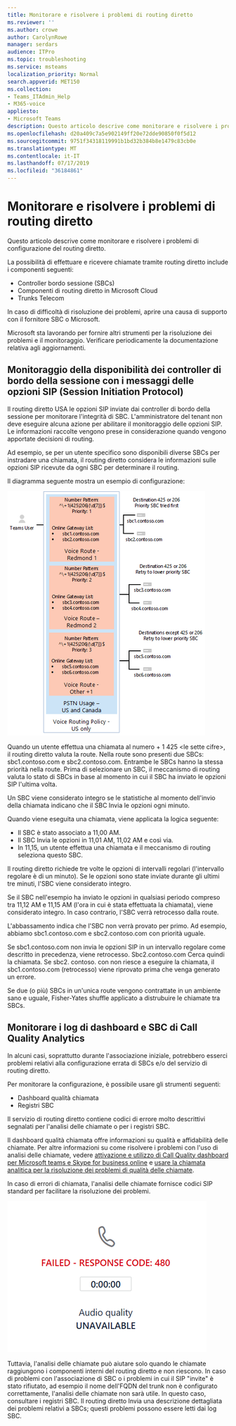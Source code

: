 ```yaml
---
title: Monitorare e risolvere i problemi di routing diretto
ms.reviewer: ''
ms.author: crowe
author: CarolynRowe
manager: serdars
audience: ITPro
ms.topic: troubleshooting
ms.service: msteams
localization_priority: Normal
search.appverid: MET150
ms.collection:
- Teams_ITAdmin_Help
- M365-voice
appliesto:
- Microsoft Teams
description: Questo articolo descrive come monitorare e risolvere i problemi di configurazione del routing diretto.
ms.openlocfilehash: d20a409c7a5e902149ff20e72dde90850f0f5d12
ms.sourcegitcommit: 9751f34318119991b1bd32b384b8e1479c83cb0e
ms.translationtype: MT
ms.contentlocale: it-IT
ms.lasthandoff: 07/17/2019
ms.locfileid: "36184861"
---
```

# <a name="monitor-and-troubleshoot-direct-routing"></a>Monitorare e risolvere i problemi di routing diretto

Questo articolo descrive come monitorare e risolvere i problemi di configurazione del routing diretto. 

La possibilità di effettuare e ricevere chiamate tramite routing diretto include i componenti seguenti: 

- Controller bordo sessione (SBCs) 
- Componenti di routing diretto in Microsoft Cloud 
- Trunks Telecom 

In caso di difficoltà di risoluzione dei problemi, aprire una causa di supporto con il fornitore SBC o Microsoft. 

Microsoft sta lavorando per fornire altri strumenti per la risoluzione dei problemi e il monitoraggio. Verificare periodicamente la documentazione relativa agli aggiornamenti. 

## <a name="monitoring-availability-of-session-border-controllers-using-session-initiation-protocol-sip-options-messages"></a>Monitoraggio della disponibilità dei controller di bordo della sessione con i messaggi delle opzioni SIP (Session Initiation Protocol)

Il routing diretto USA le opzioni SIP inviate dai controller di bordo della sessione per monitorare l'integrità di SBC. L'amministratore del tenant non deve eseguire alcuna azione per abilitare il monitoraggio delle opzioni SIP. Le informazioni raccolte vengono prese in considerazione quando vengono apportate decisioni di routing. 

Ad esempio, se per un utente specifico sono disponibili diverse SBCs per instradare una chiamata, il routing diretto considera le informazioni sulle opzioni SIP ricevute da ogni SBC per determinare il routing. 

Il diagramma seguente mostra un esempio di configurazione: 

![Esempio di configurazione delle opzioni SIP](media/sip-options-config-example.png)

Quando un utente effettua una chiamata al numero + 1 425 \<le sette cifre>, il routing diretto valuta la route. Nella route sono presenti due SBCs: sbc1.contoso.com e sbc2.contoso.com. Entrambe le SBCs hanno la stessa priorità nella route. Prima di selezionare un SBC, il meccanismo di routing valuta lo stato di SBCs in base al momento in cui il SBC ha inviato le opzioni SIP l'ultima volta. 

Un SBC viene considerato integro se le statistiche al momento dell'invio della chiamata indicano che il SBC Invia le opzioni ogni minuto.  

Quando viene eseguita una chiamata, viene applicata la logica seguente:

- Il SBC è stato associato a 11,00 AM.  
- Il SBC Invia le opzioni in 11,01 AM, 11,02 AM e così via.  
- In 11,15, un utente effettua una chiamata e il meccanismo di routing seleziona questo SBC. 

Il routing diretto richiede tre volte le opzioni di intervalli regolari (l'intervallo regolare è di un minuto). Se le opzioni sono state inviate durante gli ultimi tre minuti, l'SBC viene considerato integro.

Se il SBC nell'esempio ha inviato le opzioni in qualsiasi periodo compreso tra 11,12 AM e 11,15 AM (l'ora in cui è stata effettuata la chiamata), viene considerato integro. In caso contrario, l'SBC verrà retrocesso dalla route. 

L'abbassamento indica che l'SBC non verrà provato per primo. Ad esempio, abbiamo sbc1.contoso.com e sbc2.contoso.com con priorità uguale.  

Se sbc1.contoso.com non invia le opzioni SIP in un intervallo regolare come descritto in precedenza, viene retrocesso. Sbc2.contoso.com Cerca quindi la chiamata. Se sbc2. contoso. con non riesce a eseguire la chiamata, il sbc1.contoso.com (retrocesso) viene riprovato prima che venga generato un errore. 

Se due (o più) SBCs in un'unica route vengono contrattate in un ambiente sano e uguale, Fisher-Yates shuffle applicato a distrubuire le chiamate tra SBCs.

## <a name="monitor-call-quality-analytics-dashboard-and-sbc-logs"></a>Monitorare i log di dashboard e SBC di Call Quality Analytics 
 
In alcuni casi, soprattutto durante l'associazione iniziale, potrebbero esserci problemi relativi alla configurazione errata di SBCs e/o del servizio di routing diretto. 

Per monitorare la configurazione, è possibile usare gli strumenti seguenti:  
 
- Dashboard qualità chiamata 
- Registri SBC 

Il servizio di routing diretto contiene codici di errore molto descrittivi segnalati per l'analisi delle chiamate o per i registri SBC. 

Il dashboard qualità chiamata offre informazioni su qualità e affidabilità delle chiamate. Per altre informazioni su come risolvere i problemi con l'uso di analisi delle chiamate, vedere [attivazione e utilizzo di Call Quality dashboard per Microsoft teams e Skype for business online](https://docs.microsoft.com/SkypeForBusiness/using-call-quality-in-your-organization/turning-on-and-using-call-quality-dashboard) e [usare la chiamata analitica per la risoluzione dei problemi di qualità delle chiamate](https://docs.microsoft.com/SkypeForBusiness/using-call-quality-in-your-organization/use-call-analytics-to-troubleshoot-poor-call-quality). 

In caso di errori di chiamata, l'analisi delle chiamate fornisce codici SIP standard per facilitare la risoluzione dei problemi. 

![Esempio di codice SIP per l'errore di chiamata](media/failed-response-code.png)

Tuttavia, l'analisi delle chiamate può aiutare solo quando le chiamate raggiungono i componenti interni del routing diretto e non riescono. In caso di problemi con l'associazione di SBC o i problemi in cui il SIP "invite" è stato rifiutato, ad esempio il nome dell'FQDN del trunk non è configurato correttamente, l'analisi delle chiamate non sarà utile. In questo caso, consultare i registri SBC. Il routing diretto Invia una descrizione dettagliata dei problemi relativi a SBCs; questi problemi possono essere letti dai log SBC. 
